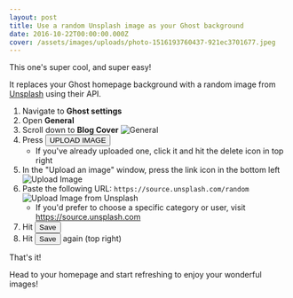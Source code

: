 ```yaml
---
layout: post
title: Use a random Unsplash image as your Ghost background
date: 2016-10-22T00:00:00.000Z
cover: /assets/images/uploads/photo-1516193760437-921ec3701677.jpeg
---
```



This one's super cool, and super easy!

It replaces your Ghost homepage background with a random image from [Unsplash](http://unsplash.com/) using their API.

1. Navigate to **Ghost settings**
1. Open **General**
1. Scroll down to **Blog Cover**
    ![General](/assets/images/uploads/Screen-Shot-2016-12-12-at-18.17.42.png)
1. Press <button class="btn-green">UPLOAD IMAGE</button>
    - If you've already uploaded one, click it and hit the delete icon in top right
1. In the "Upload an image" window, press the link icon in the bottom left
    ![Upload Image](/assets/images/uploads/Screen-Shot-2016-12-12-at-18.17.50.png)
1. Paste the following URL: `https://source.unsplash.com/random`
    ![Upload Image from Unsplash](/assets/images/uploads/Screen-Shot-2016-12-12-at-18.18.01.png)
    - If you'd prefer to choose a specific category or user, visit https://source.unsplash.com
1. Hit <button class="btn-blue">Save</button>
1. Hit <button class="btn-blue">Save</button> again (top right)

That's it!

Head to your homepage and start refreshing to enjoy your wonderful images!
